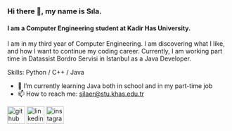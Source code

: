 ### Hi there 👋, my name is Sıla.
#### I am a Computer Engineering student at Kadir Has University.
I am in my third year of Computer Engineering. I am discovering what I like, and how I want to continue my coding career. Currently, I am working part time in Datassist Bordro Servisi in Istanbul as a Java Developer.

Skills: Python / C++ / Java

- 🌱 I’m currently learning Java both in school and in my part-time job
- 📫 How to reach me: silaer@stu.khas.edu.tr 


[<img src='https://cdn.jsdelivr.net/npm/simple-icons@3.0.1/icons/github.svg' alt='github' height='40'>](https://github.com/silaver)  [<img src='https://cdn.jsdelivr.net/npm/simple-icons@3.0.1/icons/linkedin.svg' alt='linkedin' height='40'>](https://www.linkedin.com/in/sıla-er1/)  [<img src='https://cdn.jsdelivr.net/npm/simple-icons@3.0.1/icons/instagram.svg' alt='instagram' height='40'>](https://www.instagram.com/krak.er/)  

